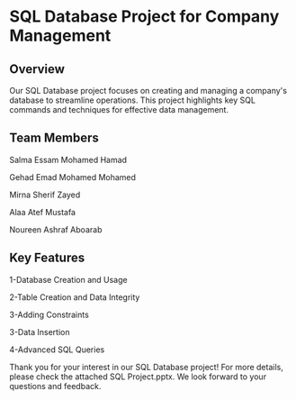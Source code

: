# SQL Database Project for Company Management

## Overview
Our SQL Database project focuses on creating and managing a company's database to streamline operations. This project highlights key SQL commands and techniques for effective data management.

## Team Members
Salma Essam Mohamed Hamad

Gehad Emad Mohamed Mohamed

Mirna Sherif Zayed

Alaa Atef Mustafa

Noureen Ashraf Aboarab

## Key Features
1-Database Creation and Usage

2-Table Creation and Data Integrity

3-Adding Constraints


3-Data Insertion

4-Advanced SQL Queries



Thank you for your interest in our SQL Database project! For more details, please check the attached SQL Project.pptx. We look forward to your questions and feedback.
